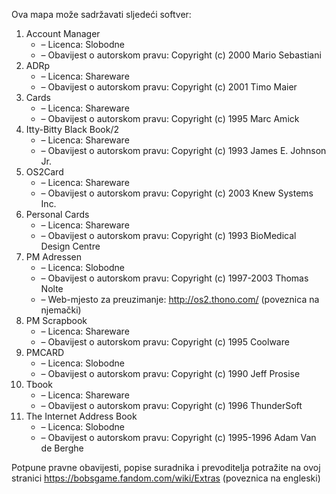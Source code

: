 ﻿Ova mapa može sadržavati sljedeći softver:

1. Account Manager
   - – Licenca: Slobodne
   - – Obavijest o autorskom pravu: Copyright (c) 2000 Mario Sebastiani
2. ADRp
   - – Licenca: Shareware
   - – Obavijest o autorskom pravu: Copyright (c) 2001 Timo Maier
3. Cards
   - – Licenca: Shareware
   - – Obavijest o autorskom pravu: Copyright (c) 1995 Marc Amick
4. Itty-Bitty Black Book/2
   - – Licenca: Shareware
   - – Obavijest o autorskom pravu: Copyright (c) 1993 James E. Johnson Jr.
5. OS2Card
   - – Licenca: Shareware
   - – Obavijest o autorskom pravu: Copyright (c) 2003 Knew Systems Inc.
6. Personal Cards
   - – Licenca: Shareware
   - – Obavijest o autorskom pravu: Copyright (c) 1993 BioMedical Design Centre
7. PM Adressen
   - – Licenca: Slobodne
   - – Obavijest o autorskom pravu: Copyright (c) 1997-2003 Thomas Nolte
   - – Web-mjesto za preuzimanje: http://os2.thono.com/ (poveznica na njemački)
8. PM Scrapbook
   - – Licenca: Shareware
   - – Obavijest o autorskom pravu: Copyright (c) 1995 Coolware
9. PMCARD
   - – Licenca: Slobodne
   - – Obavijest o autorskom pravu: Copyright (c) 1990 Jeff Prosise
10. Tbook
    - – Licenca: Shareware
    - – Obavijest o autorskom pravu: Copyright (c) 1996 ThunderSoft
11. The Internet Address Book
    - – Licenca: Slobodne
    - – Obavijest o autorskom pravu: Copyright (c) 1995-1996 Adam Van de Berghe

Potpune pravne obavijesti, popise suradnika i prevoditelja potražite na ovoj stranici https://bobsgame.fandom.com/wiki/Extras (poveznica na engleski)
